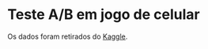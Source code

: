 # Teste A/B em jogo de celular
Os dados foram retirados do [Kaggle](https://www.kaggle.com/datasets/mursideyarkin/mobile-games-ab-testing-cookie-cats/data).
